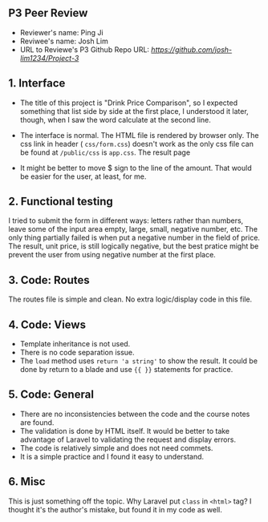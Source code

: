 ## P3 Peer Review

+ Reviewer's name: Ping Ji
+ Reviwee's name: Josh Lim
+ URL to Reviewe's P3 Github Repo URL: *<https://github.com/josh-lim1234/Project-3>*

## 1. Interface

+ The title of this project is "Drink Price Comparison", so I expected something that list side by side at the first place, I understood it later, though, when I saw the word calculate at the second line. 

+ The interface is normal. The HTML file is rendered by browser only. The css link in header ( `css/form.css`) doesn't work as the only css file can be found at `/public/css` is `app.css`. The result page 

+ It might be better to move $ sign to the line of the amount. That would be easier for the user, at least, for me. 

## 2. Functional testing

I tried to submit the form in different ways: letters rather than numbers, leave some of the input area empty, large, small, negative number, etc. The only thing partially failed is when put a negative number in the field of price. The result, unit price, is still logically negative, but the best pratice might be prevent the user from using negative number at the first place. 


## 3. Code: Routes

The routes file is simple and clean. No extra logic/display code in this file.

## 4. Code: Views

+ Template inheritance is not used.
+ There is no code separation issue.
+ The `load` method uses `return 'a string'` to show the result. It could be done by return to a blade and use `{{ }}` statements for practice.


## 5. Code: General

+ There are no inconsistencies between the code and the course notes are found.
+ The validation is done by HTML itself. It would be better to take advantage of Laravel to validating the request and display errors. 
+ The code is relatively simple and does not need commets.
+ It is a simple practice and I found it easy to understand.

## 6. Misc
This is just something off the topic. Why Laravel put `class` in `<html>` tag? I thought it's the author's mistake, but found it in my code as well.